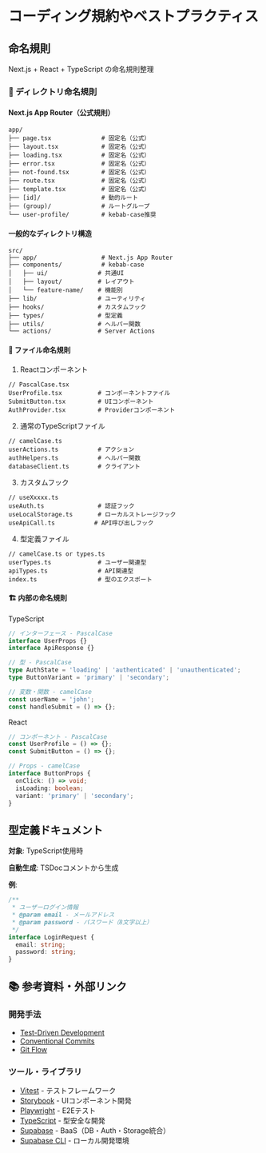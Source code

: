 # コーディング規約やベストプラクティス

## 命名規則

Next.js + React + TypeScript の命名規則整理

### 📁 ディレクトリ命名規則

#### Next.js App Router（公式規則）

```
app/
├── page.tsx              # 固定名（公式）
├── layout.tsx            # 固定名（公式）
├── loading.tsx           # 固定名（公式）
├── error.tsx             # 固定名（公式）
├── not-found.tsx         # 固定名（公式）
├── route.tsx             # 固定名（公式）
├── template.tsx          # 固定名（公式）
├── [id]/                 # 動的ルート
├── (group)/              # ルートグループ
└── user-profile/         # kebab-case推奨
```

#### 一般的なディレクトリ構造

```
src/
├── app/                  # Next.js App Router
├── components/           # kebab-case
│   ├── ui/              # 共通UI
│   ├── layout/          # レイアウト
│   └── feature-name/    # 機能別
├── lib/                 # ユーティリティ
├── hooks/               # カスタムフック
├── types/               # 型定義
├── utils/               # ヘルパー関数
└── actions/             # Server Actions
```

#### 📄 ファイル命名規則

1. Reactコンポーネント

```
// PascalCase.tsx
UserProfile.tsx          # コンポーネントファイル
SubmitButton.tsx         # UIコンポーネント
AuthProvider.tsx         # Providerコンポーネント
```

2. 通常のTypeScriptファイル

```
// camelCase.ts
userActions.ts           # アクション
authHelpers.ts           # ヘルパー関数
databaseClient.ts        # クライアント
```

3. カスタムフック

```
// useXxxxx.ts
useAuth.ts               # 認証フック
useLocalStorage.ts       # ローカルストレージフック
useApiCall.ts           # API呼び出しフック
```

4. 型定義ファイル

```
// camelCase.ts or types.ts
userTypes.ts             # ユーザー関連型
apiTypes.ts              # API関連型
index.ts                 # 型のエクスポート
```

#### 🏗️ 内部の命名規則

TypeScript

```typescript
// インターフェース - PascalCase
interface UserProps {}
interface ApiResponse {}

// 型 - PascalCase
type AuthState = 'loading' | 'authenticated' | 'unauthenticated';
type ButtonVariant = 'primary' | 'secondary';

// 変数・関数 - camelCase  
const userName = 'john';
const handleSubmit = () => {};
```

React

```typescript
// コンポーネント - PascalCase
const UserProfile = () => {};
const SubmitButton = () => {};

// Props - camelCase
interface ButtonProps {
  onClick: () => void;
  isLoading: boolean;
  variant: 'primary' | 'secondary';
}
```

## 型定義ドキュメント
**対象**: TypeScript使用時

**自動生成**: TSDocコメントから生成

**例**:
```typescript
/**
 * ユーザーログイン情報
 * @param email - メールアドレス
 * @param password - パスワード（8文字以上）
 */
interface LoginRequest {
  email: string;
  password: string;
}
```


## 📚 参考資料・外部リンク

### 開発手法
- [Test-Driven Development](https://martinfowler.com/bliki/TestDrivenDevelopment.html)
- [Conventional Commits](https://www.conventionalcommits.org/)
- [Git Flow](https://nvie.com/posts/a-successful-git-branching-model/)

### ツール・ライブラリ
- [Vitest](https://vitest.dev/) - テストフレームワーク
- [Storybook](https://storybook.js.org/) - UIコンポーネント開発
- [Playwright](https://playwright.dev/) - E2Eテスト
- [TypeScript](https://www.typescriptlang.org/) - 型安全な開発
- [Supabase](https://supabase.com/) - BaaS（DB・Auth・Storage統合）
- [Supabase CLI](https://supabase.com/docs/guides/cli) - ローカル開発環境